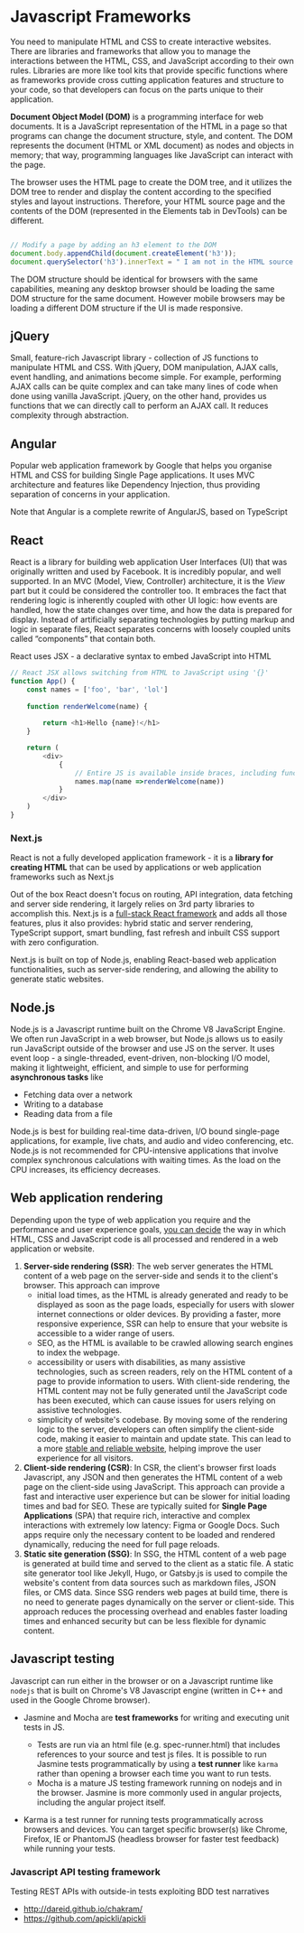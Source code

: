 # Javascript Frameworks

You need to manipulate HTML and CSS to create interactive websites. There are libraries and frameworks that allow you to manage the interactions between the HTML, CSS, and JavaScript according to their own rules. Libraries are more like tool kits that provide specific functions where as frameworks provide cross cutting application features and structure to your code, so that developers can focus on the parts unique to their application.

**Document Object Model (DOM)** is a programming interface for web documents. It is a JavaScript representation of the HTML in a page so that programs can change the document structure, style, and content. The DOM represents the document (HTML or XML document) as nodes and objects in memory; that way, programming languages like JavaScript can interact with the page.

The browser uses the HTML page to create the DOM tree, and it utilizes the DOM tree to render and display the content according to the specified styles and layout instructions. Therefore, your HTML source page and the contents of the DOM (represented in the Elements tab in DevTools) can be different.

```JavaScript

// Modify a page by adding an h3 element to the DOM
document.body.appendChild(document.createElement('h3'));
document.querySelector('h3').innerText = " I am not in the HTML source file";

```

The DOM structure should be identical for browsers with the same capabilities, meaning any desktop browser should be loading the same DOM structure for the same document. However mobile browsers may be loading a different DOM structure if the UI is made responsive.

## jQuery

Small, feature-rich Javascript library - collection of JS functions to manipulate HTML and CSS. With jQuery, DOM manipulation, AJAX calls, event handling, and animations become simple. For example, performing AJAX calls can be quite complex and can take many lines of code when done using vanilla JavaScript. jQuery, on the other hand, provides us functions that we can directly call to perform an AJAX call. It reduces complexity through abstraction.

## Angular

Popular web application framework by Google that helps you organise HTML and CSS for building Single Page applications. It uses MVC architecture and features like Dependency Injection, thus providing separation of concerns in your application.

Note that Angular is a complete rewrite of AngularJS, based on TypeScript

## React

React is a library for building web application User Interfaces (UI) that was originally written and used by Facebook. It is incredibly popular, and well supported. In an MVC (Model, View, Controller) architecture, it is the *View* part but it could be considered the controller too. It embraces the fact that rendering logic is inherently coupled with other UI logic: how events are handled, how the state changes over time, and how the data is prepared for display. Instead of artificially separating technologies by putting markup and logic in separate files, React separates concerns with loosely coupled units called “components” that contain both.

React uses JSX - a declarative syntax to embed JavaScript into HTML

```javascript
// React JSX allows switching from HTML to JavaScript using '{}'
function App() {
    const names = ['foo', 'bar', 'lol']
     
    function renderWelcome(name) {
        
        return <h1>Hello {name}!</h1>
    }

    return (
        <div>
            {
                // Entire JS is available inside braces, including functions
                names.map(name =>renderWelcome(name))
            }
        </div>
    )
}
```

### Next.js

React is not a fully developed application framework - it is a **library for creating HTML** that can be used by applications or web application frameworks such as Next.js

Out of the box React doesn't focus on routing, API integration, data fetching and server side rendering, it largely relies on 3rd party libraries to accomplish this. Next.js is a [full-stack React framework](https://react.dev/learn/start-a-new-react-project) and adds all those features, plus it also provides: hybrid static and server rendering, TypeScript support, smart bundling, fast refresh and inbuilt CSS support with zero configuration.

Next.js is built on top of Node.js, enabling React-based web application functionalities, such as server-side rendering, and allowing the ability to generate static websites.

## Node.js

Node.js is a Javascript runtime built on the Chrome V8 JavaScript Engine. We often run JavaScript in a web browser, but Node.js allows us to easily run JavaScript outside of the browser and use JS on the server.  It uses event loop - a single-threaded, event-driven, non-blocking I/O model, making it lightweight, efficient, and simple to use for performing **asynchronous tasks** like

- Fetching data over a network
- Writing to a database
- Reading data from a file

Node.js is best for building real-time data-driven, I/O bound single-page applications, for example, live chats, and audio and video conferencing, etc. Node.js is not recommended for CPU-intensive applications that involve complex synchronous calculations with waiting times. As the load on the CPU increases, its efficiency decreases.

## Web application rendering

Depending upon the type of web application you require and the performance and user experience goals, [you can decide](https://www.freecodecamp.org/news/rendering-patterns/) the way in which HTML, CSS and JavaScript code is all processed and rendered in a web application or website.

1. **Server-side rendering (SSR)**: The web server generates the HTML content of a web page on the server-side and sends it to the client's browser. This approach can improve
   - initial load times, as the HTML is already generated and ready to be displayed as soon as the page loads, especially for users with slower internet connections or older devices. By providing a faster, more responsive experience, SSR can help to ensure that your website is accessible to a wider range of users.
   - SEO, as the HTML is available to be crawled allowing search engines to index the webpage.
   - accessibility or users with disabilities, as many assistive technologies, such as screen readers, rely on the HTML content of a page to provide information to users. With client-side rendering, the HTML content may not be fully generated until the JavaScript code has been executed, which can cause issues for users relying on assistive technologies.
   - simplicity of website's codebase. By moving some of the rendering logic to the server, developers can often simplify the client-side code, making it easier to maintain and update state. This can lead to a more [stable and reliable website](https://www.timr.co/server-side-rendering-is-a-thiel-truth/), helping improve the user experience for all visitors.
2. **Client-side rendering (CSR)**: In CSR, the client's browser first loads Javascript, any JSON and then generates the HTML content of a web page on the client-side using JavaScript. This approach can provide a fast and interactive user experience but can be slower for initial loading times and bad for SEO. These are typically suited for **Single Page Applications** (SPA) that require rich, interactive and complex interactions with extremely low latency: Figma or Google Docs. Such apps require only the necessary content to be loaded and rendered dynamically, reducing the need for full page reloads.
3. **Static site generation (SSG)**: In SSG, the HTML content of a web page is generated at build time and served to the client as a static file. A static site generator tool like Jekyll, Hugo, or Gatsby.js is used to compile the website's content from data sources such as markdown files, JSON files, or CMS data. Since SSG renders web pages at build time, there is no need to generate pages dynamically on the server or client-side. This approach reduces the processing overhead and enables faster loading times and enhanced security but can be less flexible for dynamic content.

## Javascript testing

Javascript can run either in the browser or on a Javascript runtime like `nodejs` that is built on Chrome's V8 Javascript engine (written in C++ and used in the Google Chrome browser).

* Jasmine and Mocha are **test frameworks** for writing and executing unit tests in JS.
    * Tests are run via an html file (e.g. spec-runner.html) that includes references to your source and test js files. It is possible to run Jasmine tests programmatically by using a **test runner** like `karma` rather than opening a browser each time you want to run tests.
    * Mocha is a mature JS testing framework running on nodejs and in the browser. Jasmine is more commonly used in angular projects, including the angular project itself.

* Karma is a test runner for running tests programmatically across browsers and devices. You can target specific browser(s) like Chrome, Firefox, IE or PhantomJS (headless browser for faster test feedback) while running your tests.

### Javascript API testing framework

Testing REST APIs with outside-in tests exploiting BDD test narratives

* http://dareid.github.io/chakram/
* https://github.com/apickli/apickli
